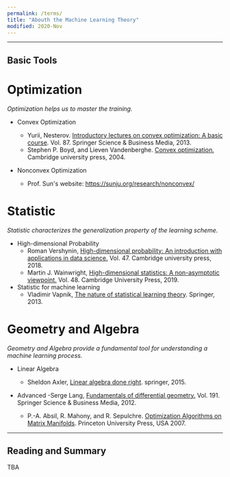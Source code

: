 ```yaml
---
permalink: /terms/
title: "Abouth the Machine Learning Theory"
modified: 2020-Nov
---
```



----
## Basic Tools

# Optimization  
*Optimization helps us to master the training.*  
* Convex Optimization
    - Yurii, Nesterov. [Introductory lectures on convex optimization: A basic course](https://books.google.com.hk/books?hl=zh-TW&lr=&id=2-ElBQAAQBAJ&oi=fnd&pg=PA1&dq=introductory+lectures+on+convex+programming&ots=wmoQanrhmx&sig=QKUcatCgmqwHNej6QSawSY6BZ6U&redir_esc=y#v=onepage&q=introductory%20lectures%20on%20convex%20programming&f=false). Vol. 87. Springer Science & Business Media, 2013.
    -  Stephen P. Boyd, and Lieven Vandenberghe. [Convex optimization.](https://web.stanford.edu/~boyd/cvxbook/) Cambridge university press, 2004.
 
 * Nonconvex Optimization
     - Prof. Sun's website: <https://sunju.org/research/nonconvex/>

# Statistic
*Statistic characterizes the generalization property of the learning scheme.*
* High-dimensional Probability
    -  Roman Vershynin, [High-dimensional probability: An introduction with applications in data science.](https://www.math.uci.edu/~rvershyn/) Vol. 47. Cambridge university press, 2018.
    -  Martin J. Wainwright, [High-dimensional statistics: A non-asymptotic viewpoint.](https://www.cambridge.org/core/books/highdimensional-statistics/8A91ECEEC38F46DAB53E9FF8757C7A4E) Vol. 48. Cambridge University Press, 2019.
* Statistic for machine learning
    - Vladimir Vapnik,  [The nature of statistical learning theory](https://statisticalsupportandresearch.files.wordpress.com/2017/05/vladimir-vapnik-the-nature-of-statistical-learning-springer-2010.pdf). Springer, 2013.
    
# Geometry and Algebra
*Geometry and Algebra provide a fundamental tool for understanding a machine learning process.*
* Linear Algebra
    - Sheldon  Axler, [Linear algebra done right](https://linear.axler.net/). springer, 2015.

* Advanced
    -Serge  Lang,  [Fundamentals of differential geometry.](https://www.springer.com/gp/book/9780387985930) Vol. 191. Springer Science & Business Media, 2012.
    - P.-A. Absil, R. Mahony, and R. Sepulchre. [Optimization Algorithms on Matrix Manifolds](http://www.eeci-institute.eu/GSC2011/Photos-EECI/EECI-GSC-2011-M5/book_AMS.pdf). Princeton University Press, USA 2007.

--------
## Reading and Summary
TBA

